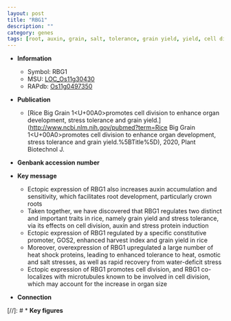 ```yaml
---
layout: post
title: "RBG1"
description: ""
category: genes
tags: [root, auxin, grain, salt, tolerance, grain yield, yield, cell division, root development, salt stress, stress, crown, crown root, organ size, stress tolerance]
---
```


* **Information**  
    + Symbol: RBG1  
    + MSU: [LOC_Os11g30430](http://rice.plantbiology.msu.edu/cgi-bin/ORF_infopage.cgi?orf=LOC_Os11g30430)  
    + RAPdb: [Os11g0497350](http://rapdb.dna.affrc.go.jp/viewer/gbrowse_details/irgsp1?name=Os11g0497350)  

* **Publication**  
    + [Rice Big Grain 1<U+00A0>promotes cell division to enhance organ development, stress tolerance and grain yield.](http://www.ncbi.nlm.nih.gov/pubmed?term=Rice Big Grain 1<U+00A0>promotes cell division to enhance organ development, stress tolerance and grain yield.%5BTitle%5D), 2020, Plant Biotechnol J.

* **Genbank accession number**  

* **Key message**  
    + Ectopic expression of RBG1 also increases auxin accumulation and sensitivity, which facilitates root development, particularly crown roots
    + Taken together, we have discovered that RBG1 regulates two distinct and important traits in rice, namely grain yield and stress tolerance, via its effects on cell division, auxin and stress protein induction
    + Ectopic expression of RBG1 regulated by a specific constitutive promoter, GOS2, enhanced harvest index and grain yield in rice
    + Moreover, overexpression of RBG1 upregulated a large number of heat shock proteins, leading to enhanced tolerance to heat, osmotic and salt stresses, as well as rapid recovery from water-deficit stress
    + Ectopic expression of RBG1 promotes cell division, and RBG1 co-localizes with microtubules known to be involved in cell division, which may account for the increase in organ size

* **Connection**  

[//]: # * **Key figures**  


